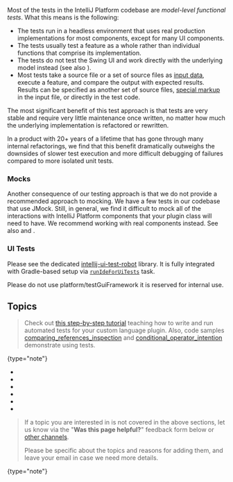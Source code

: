 [//]: # (title: Testing Overview)

<!-- Copyright 2000-2022 JetBrains s.r.o. and other contributors. Use of this source code is governed by the Apache 2.0 license that can be found in the LICENSE file. -->

Most of the tests in the IntelliJ Platform codebase are *model-level functional tests*.
What this means is the following:

* The tests run in a headless environment that uses real production implementations for most components, except for many UI components.
* The tests usually test a feature as a whole rather than individual functions that comprise its implementation.
* The tests do not test the Swing UI and work directly with the underlying model instead (see also [](#ui-tests)).
* Most tests take a source file or a set of source files as [input data](test_project_and_testdata_directories.md), execute a feature, and compare the output with expected results.
  Results can be specified as another set of source files, [special markup](testing_highlighting.md) in the input file, or directly in the test code.

The most significant benefit of this test approach is that tests are very stable and require very little maintenance once written, no matter how much the underlying implementation is refactored or rewritten.

In a product with 20+ years of a lifetime that has gone through many internal refactorings, we find that this benefit dramatically outweighs the downsides of slower test execution and more difficult debugging of failures compared to more isolated unit tests.

### Mocks

Another consequence of our testing approach is that we do not provide a recommended approach to mocking.
We have a few tests in our codebase that use JMock.
Still, in general, we find it difficult to mock all of the interactions with IntelliJ Platform components that your plugin class will need to have.
We recommend working with real components instead.
See also [](testing_faq.md#how-to-replace-componentservice-in-tests) and [](testing_faq.md#how-to-replace-extension-points-in-tests).

### UI Tests

Please see the dedicated [intellij-ui-test-robot](https://github.com/JetBrains/intellij-ui-test-robot) library.
It is fully integrated with Gradle-based setup via [`runIdeForUiTests`](tools_gradle_intellij_plugin.md#tasks-runideforuitests) task.

Please do not use <path>platform/testGuiFramework</path> it is reserved for internal use.

## Topics

> Check out [this step-by-step tutorial](writing_tests_for_plugins.md) teaching how to write and run automated tests for your custom language plugin.
> Also, code samples
> [comparing_references_inspection](https://github.com/JetBrains/intellij-sdk-docs/tree/main/code_samples/comparing_references_inspection)
> and [conditional_operator_intention](https://github.com/JetBrains/intellij-sdk-docs/tree/main/code_samples/conditional_operator_intention) demonstrate using tests.
>
{type="note"}

* [](tests_and_fixtures.md)
* [](light_and_heavy_tests.md)
* [](test_project_and_testdata_directories.md)
* [](writing_tests.md)
* [](testing_highlighting.md)
* [](testing_faq.md)

> If a topic you are interested in is not covered in the above sections, let us know via the "**Was this page helpful?**" feedback form below or [other channels](getting_help.md#problems-with-the-guide).
>
> Please be specific about the topics and reasons for adding them, and leave your email in case we need more details.
>
{type="note"}
